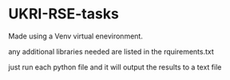 # UKRI-RSE-tasks

Made using a Venv virtual enevironment.

any additional libraries needed are listed in the rquirements.txt

just run each python file and it will output the results to a text file

